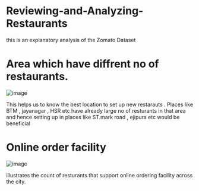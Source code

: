 # Reviewing-and-Analyzing-Restaurants
this is an explanatory analysis of the Zomato Dataset

 
 
 
	
 # Area which have diffrent no of restaurants.
 
 ![image](https://user-images.githubusercontent.com/119053909/204080488-84628500-4627-4736-9951-2a95b58ddde6.png)

This helps us to know the best location to set up new restarauts .
Places like BTM , jayanagar , HSR etc have already large no of resturants in that area and
hence setting up in places like ST.mark road , ejipura etc would be beneficial


# Online order facility

![image](https://user-images.githubusercontent.com/119053909/204080651-54e5a00d-3b81-4917-a5a5-4d899f319e9f.png)

illustrates the count of resturants that support online ordering facility
across the city.








 
 
 
